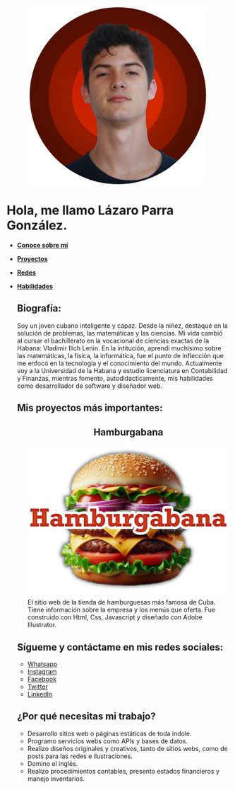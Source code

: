 <div align="center">
  <img src="/imagen-usuario-1.webp" width="400px" height="auto" style="max-width: 100%; aspect-ratio: 1/1;"/>
</div>

# Hola, me llamo Lázaro Parra González.

- [**Conoce sobre mí**](#biograf%C3%ADa)
- [**Proyectos**](#mis-proyectos-m%C3%A1s-importantes)
- [**Redes**](#s%C3%ADgueme-y-cont%C3%A1ctame-en-mis-redes-sociales)
- [**Habilidades**](#por-qu%C3%A9-necesitas-mi-trabajo)

  ## Biografía: 
  Soy un joven cubano inteligente y capaz. Desde la niñez, destaqué en la solución de problemas,
  las matemáticas y las ciencias. Mi vida cambió al cursar el bachillerato en la vocacional de ciencias
  exactas de la Habana: Vladimir Ilich Lenin. En la intitución, aprendí muchísimo sobre las matemáticas,
  la física, la informática, fue el punto de inflección que me enfocó en la tecnología y el conocimiento
  del mundo. Actualmente voy a la Universidad de la Habana y estudio licenciatura en Contabilidad y Finanzas,
  mientras fomento, autodidacticamente, mis habilidades como desarrollador de software y diseñador web.

  ## Mis proyectos más importantes:
  <ul>
    <div>
      <h2 align="center">Hamburgabana</h2>
      <div align="center">
        <a href="https://github.com/Lachy200408/Hamburgabana" align="center">
          <img src="https://github.com/Lachy200408/Hamburgabana/blob/master/design/hamburgabana-poster.jpg" width="500px" align="center"/>
        </a>
      </div>
      <div>
        <p>
          El sitio web de la tienda de hamburguesas más famosa de Cuba. Tiene información sobre la empresa y
          los menús que oferta. Fue construido con Html, Css, Javascript y diseñado con Adobe Illustrator.
        </p>
      </div>
    </div>
  </ul>

  ## Sígueme y contáctame en mis redes sociales:
  - [Whatsapp](http://wa.me/+5353299466?text=Hola)
  - [Instagram](https://www.instagram.com/lazaroparraj/)
  - [Facebook](https://www.facebook.com/lazaro.parra.583)
  - [Twitter](https://twitter.com/Lachy9716929882)
  - [LinkedIn](https://www.linkedin.com/in/lazaro-parra-gonzalez-47b55628a)

  ## ¿Por qué necesitas mi trabajo?
  - Desarrollo sitios web o páginas estáticas de toda índole.
  - Programo servicios webs como APIs y bases de datos.
  - Realizo diseños originales y creativos, tanto de sitios webs, como de posts para las redes e ilustraciones.
  - Domino el inglés.
  - Realizo procedimientos contables, presento estados financieros y manejo inventarios.
